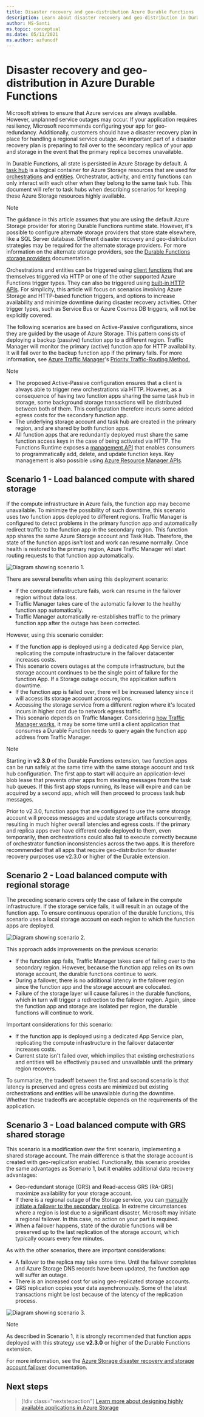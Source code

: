```yaml
---
title: Disaster recovery and geo-distribution Azure Durable Functions
description: Learn about disaster recovery and geo-distribution in Durable Functions.
author: MS-Santi
ms.topic: conceptual
ms.date: 05/11/2021
ms.author: azfuncdf
---
```


# Disaster recovery and geo-distribution in Azure Durable Functions

Microsoft strives to ensure that Azure services are always available. However, unplanned service outages may occur. If your application requires resiliency, Microsoft recommends configuring your app for geo-redundancy. Additionally, customers should have a disaster recovery plan in place for handling a regional service outage. An important part of a disaster recovery plan is preparing to fail over to the secondary replica of your app and storage in the event that the primary replica becomes unavailable.

In Durable Functions, all state is persisted in Azure Storage by default. A [task hub](durable-functions-task-hubs.md) is a logical container for Azure Storage resources that are used for [orchestrations](durable-functions-types-features-overview.md#orchestrator-functions) and [entities](durable-functions-types-features-overview.md#entity-functions). Orchestrator, activity, and entity functions can only interact with each other when they belong to the same task hub. This document will refer to task hubs when describing scenarios for keeping these Azure Storage resources highly available.

> [!NOTE]
> The guidance in this article assumes that you are using the default Azure Storage provider for storing Durable Functions runtime state. However, it's possible to configure alternate storage providers that store state elsewhere, like a SQL Server database. Different disaster recovery and geo-distribution strategies may be required for the alternate storage providers. For more information on the alternate storage providers, see the [Durable Functions storage providers](durable-functions-storage-providers.md) documentation.

Orchestrations and entities can be triggered using [client functions](durable-functions-types-features-overview.md#client-functions) that are themselves triggered via HTTP or one of the other supported Azure Functions trigger types. They can also be triggered using [built-in HTTP APIs](durable-functions-http-features.md#built-in-http-apis). For simplicity, this article will focus on scenarios involving Azure Storage and HTTP-based function triggers, and options to increase availability and minimize downtime during disaster recovery activities. Other trigger types, such as Service Bus or Azure Cosmos DB triggers, will not be explicitly covered.

The following scenarios are based on Active-Passive configurations, since they are guided by the usage of Azure Storage. This pattern consists of deploying a backup (passive) function app to a different region. Traffic Manager will monitor the primary (active) function app for HTTP availability. It will fail over to the backup function app if the primary fails. For more information, see [Azure Traffic Manager](https://azure.microsoft.com/services/traffic-manager/)'s [Priority Traffic-Routing Method.](../../traffic-manager/traffic-manager-routing-methods.md#priority-traffic-routing-method)

> [!NOTE]
> - The proposed Active-Passive configuration ensures that a client is always able to trigger new orchestrations via HTTP. However, as a consequence of having two function apps sharing the same task hub in storage, some background storage transactions will be distributed between both of them. This configuration therefore incurs some added egress costs for the secondary function app.
> - The underlying storage account and task hub are created in the primary region, and are shared by both function apps.
> - All function apps that are redundantly deployed must share the same function access keys in the case of being activated via HTTP. The Functions Runtime exposes a [management API](https://github.com/Azure/azure-functions-host/wiki/Key-management-API) that enables consumers to programmatically add, delete, and update function keys. Key management is also possible using [Azure Resource Manager APIs](https://www.markheath.net/post/managing-azure-functions-keys-2).

## Scenario 1 - Load balanced compute with shared storage

If the compute infrastructure in Azure fails, the function app may become unavailable. To minimize the possibility of such downtime, this scenario uses two function apps deployed to different regions.
Traffic Manager is configured to detect problems in the primary function app and automatically redirect traffic to the function app in the secondary region. This function app shares the same Azure Storage account and Task Hub. Therefore, the state of the function apps isn't lost and work can resume normally. Once health is restored to the primary region, Azure Traffic Manager will start routing requests to that function app automatically.

![Diagram showing scenario 1.](./media/durable-functions-disaster-recovery-geo-distribution/durable-functions-geo-scenario01.png)

There are several benefits when using this deployment scenario:

- If the compute infrastructure fails, work can resume in the failover region without data loss.
- Traffic Manager takes care of the automatic failover to the healthy function app automatically.
- Traffic Manager automatically re-establishes traffic to the primary function app after the outage has been corrected.

However,  using this scenario consider:

- If the function app is deployed using a dedicated App Service plan, replicating the compute infrastructure in the failover datacenter increases costs.
- This scenario covers outages at the compute infrastructure, but the storage account continues to be the single point of failure for the function App. If a Storage outage occurs, the application suffers downtime.
- If the function app is failed over, there will be increased latency since it will access its storage account across regions.
- Accessing the storage service from a different region where it's located incurs in higher cost due to network egress traffic.
- This scenario depends on Traffic Manager. Considering [how Traffic Manager works](../../traffic-manager/traffic-manager-how-it-works.md), it may be some time until a client application that consumes a Durable Function needs to query again the function app address from Traffic Manager.

> [!NOTE]
> Starting in **v2.3.0** of the Durable Functions extension, two function apps can be run safely at the same time with the same storage account and task hub configuration. The first app to start will acquire an application-level blob lease that prevents other apps from stealing messages from the task hub queues. If this first app stops running, its lease will expire and can be acquired by a second app, which will then proceed to process task hub messages.
> 
> Prior to v2.3.0, function apps that are configured to use the same storage account will process messages and update storage artifacts concurrently, resulting in much higher overall latencies and egress costs. If the primary and replica apps ever have different code deployed to them, even temporarily, then orchestrations could also fail to execute correctly because of orchestrator function inconsistencies across the two apps. It is therefore recommended that all apps that require geo-distribution for disaster recovery purposes use v2.3.0 or higher of the Durable extension.

## Scenario 2 - Load balanced compute with regional storage

The preceding scenario covers only the case of failure in the compute infrastructure. If the storage service fails, it will result in an outage of the function app.
To ensure continuous operation of the durable functions, this scenario uses a local storage account on each region to which the function apps are deployed.

![Diagram showing scenario 2.](./media/durable-functions-disaster-recovery-geo-distribution/durable-functions-geo-scenario02.png)

This approach adds improvements on the previous scenario:

- If the function app fails, Traffic Manager takes care of failing over to the secondary region. However, because the function app relies on its own storage account, the durable functions continue to work.
- During a failover, there is no additional latency in the failover region since the function app and the storage account are colocated.
- Failure of the storage layer will cause failures in the durable functions, which in turn will trigger a redirection to the failover region. Again, since the function app and storage are isolated per region, the durable functions will continue to work.

Important considerations for this scenario:

- If the function app is deployed using a dedicated App Service plan, replicating the compute infrastructure in the failover datacenter increases costs.
- Current state isn't failed over, which implies that existing orchestrations and entities will be effectively paused and unavailable until the primary region recovers.

To summarize, the tradeoff between the first and second scenario is that latency is preserved and egress costs are minimized but existing orchestrations and entities will be unavailable during the downtime. Whether these tradeoffs are acceptable depends on the requirements of the application.

## Scenario 3 - Load balanced compute with GRS shared storage

This scenario is a modification over the first scenario, implementing a shared storage account. The main difference is that the storage account is created with geo-replication enabled.
Functionally, this scenario provides the same advantages as Scenario 1, but it enables additional data recovery advantages:

- Geo-redundant storage (GRS) and Read-access GRS (RA-GRS) maximize availability for your storage account.
- If there is a regional outage of the Storage service, you can [manually initiate a failover to the secondary replica](../../storage/common/storage-initiate-account-failover.md). In extreme circumstances where a region is lost due to a significant disaster, Microsoft may initiate a regional failover. In this case, no action on your part is required.
- When a failover happens, state of the durable functions will be preserved up to the last replication of the storage account, which typically occurs every few minutes.

As with the other scenarios, there are important considerations:

- A failover to the replica may take some time. Until the failover completes and Azure Storage DNS records have been updated, the function app will suffer an outage.
- There is an increased cost for using geo-replicated storage accounts.
- GRS replication copies your data asynchronously. Some of the latest transactions might be lost because of the latency of the replication process.

![Diagram showing scenario 3.](./media/durable-functions-disaster-recovery-geo-distribution/durable-functions-geo-scenario03.png)

> [!NOTE]
> As described in Scenario 1, it is strongly recommended that function apps deployed with this strategy use **v2.3.0** or higher of the Durable Functions extension.

For more information, see the [Azure Storage disaster recovery and storage account failover](../../storage/common/storage-disaster-recovery-guidance.md) documentation.

## Next steps

> [!div class="nextstepaction"]
> [Learn more about designing highly available applications in Azure Storage](../../storage/common/geo-redundant-design.md)
